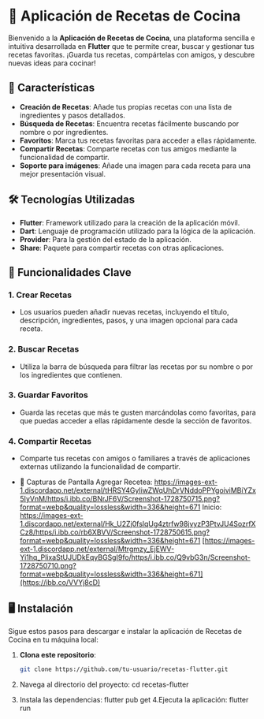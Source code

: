 # 🍲 Aplicación de Recetas de Cocina

Bienvenido a la **Aplicación de Recetas de Cocina**, una plataforma sencilla e intuitiva desarrollada en **Flutter** que te permite crear, buscar y gestionar tus recetas favoritas. ¡Guarda tus recetas, compártelas con amigos, y descubre nuevas ideas para cocinar!

## 🎯 Características

- **Creación de Recetas**: Añade tus propias recetas con una lista de ingredientes y pasos detallados.
- **Búsqueda de Recetas**: Encuentra recetas fácilmente buscando por nombre o por ingredientes.
- **Favoritos**: Marca tus recetas favoritas para acceder a ellas rápidamente.
- **Compartir Recetas**: Comparte recetas con tus amigos mediante la funcionalidad de compartir.
- **Soporte para imágenes**: Añade una imagen para cada receta para una mejor presentación visual.

## 🛠️ Tecnologías Utilizadas

- **Flutter**: Framework utilizado para la creación de la aplicación móvil.
- **Dart**: Lenguaje de programación utilizado para la lógica de la aplicación.
- **Provider**: Para la gestión del estado de la aplicación.
- **Share**: Paquete para compartir recetas con otras aplicaciones.

## 🚀 Funcionalidades Clave

### 1. Crear Recetas
- Los usuarios pueden añadir nuevas recetas, incluyendo el título, descripción, ingredientes, pasos, y una imagen opcional para cada receta.

### 2. Buscar Recetas
- Utiliza la barra de búsqueda para filtrar las recetas por su nombre o por los ingredientes que contienen.

### 3. Guardar Favoritos
- Guarda las recetas que más te gusten marcándolas como favoritas, para que puedas acceder a ellas rápidamente desde la sección de favoritos.

### 4. Compartir Recetas
- Comparte tus recetas con amigos o familiares a través de aplicaciones externas utilizando la funcionalidad de compartir.

- 📸 Capturas de Pantalla
  Agregar Recetea: https://images-ext-1.discordapp.net/external/tHRSY4GyIiwZWqUhDrVNddoPPYgoiviMBiYZx5IyVnM/https/i.ibb.co/BNrJF6V/Screenshot-1728750715.png?format=webp&quality=lossless&width=336&height=671
  Inicio: https://images-ext-1.discordapp.net/external/Hk_U2Zj0fslqUg4ztrfw98jvyzP3PtvJU4SozrfXCz8/https/i.ibb.co/rb6XBVV/Screenshot-1728750615.png?format=webp&quality=lossless&width=336&height=671
  [https://images-ext-1.discordapp.net/external/Mtrgmzy_EjEWV-Yi1hq_PlixaStUJUDkEqyBGSgI9fo/https/i.ibb.co/Q9vbG3n/Screenshot-1728750710.png?format=webp&quality=lossless&width=336&height=671](https://ibb.co/VVYj8cD)

## 🖥️ Instalación

Sigue estos pasos para descargar e instalar la aplicación de Recetas de Cocina en tu máquina local:

1. **Clona este repositorio**:

   ```bash
   git clone https://github.com/tu-usuario/recetas-flutter.git

2. Navega al directorio del proyecto:
    cd recetas-flutter
3. Instala las dependencias:
    flutter pub get
4.Ejecuta la aplicación:
    flutter run
